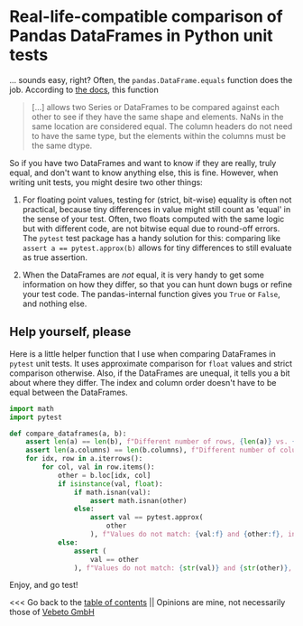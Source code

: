 # Real-life-compatible comparison of Pandas DataFrames in Python unit tests

... sounds easy, right? Often, the `pandas.DataFrame.equals` function does the job.
According to [the docs](https://pandas.pydata.org/pandas-docs/stable/reference/api/pandas.DataFrame.equals.html),
this function

> [...] allows two Series or DataFrames to be compared against each other to see if they have the same shape and elements. NaNs in the same location are considered equal. The column headers do not need to have the same type, but the elements within the columns must be the same dtype.

So if you have two DataFrames and want to know if they are really, truly equal, and don't want to know anything else, this is fine.
However, when writing unit tests, you might desire two other things:

1) For floating point values, testing for (strict, bit-wise) equality is often not practical, because tiny differences in value might
   still count as 'equal' in the sense of your test. Often, two floats computed with the same logic but with different code, 
   are not bitwise equal due to round-off errors.
   The `pytest` test package has a handy solution for this: comparing like `assert a == pytest.approx(b)` allows for tiny
   differences to still evaluate as true assertion.
   
2) When the DataFrames are _not_ equal, it is very handy to get some information on how they differ, so that you can hunt down bugs
   or refine your test code. The pandas-internal function gives you `True` or `False`, and nothing else.


## Help yourself, please

Here is a little helper function that I use when comparing DataFrames in `pytest` unit tests.
It uses approximate comparison for `float` values and strict comparison otherwise.
Also, if the DataFrames are unequal, it tells you a bit about where they differ.
The index and column order doesn't have to be equal between the DataFrames.

```python
import math
import pytest

def compare_dataframes(a, b):
    assert len(a) == len(b), f"Different number of rows, {len(a)} vs. {len(b)}"
    assert len(a.columns) == len(b.columns), f"Different number of columns, {len(a.columns)} vs. {len(b.columns)}"
    for idx, row in a.iterrows():
        for col, val in row.items():
            other = b.loc[idx, col]
            if isinstance(val, float):
                if math.isnan(val):
                    assert math.isnan(other)
                else:
                    assert val == pytest.approx(
                        other
                    ), f"Values do not match: {val:f} and {other:f}, in {str(idx)} {str(col)}"
            else:
                assert (
                    val == other
                ), f"Values do not match: {str(val)} and {str(other)}, in {str(idx)} {str(col)}"
```

Enjoy, and go test!

<<< Go back to the [table of contents](../README.md) || Opinions are mine, not necessarily those of [Vebeto GmbH](https://www.vebeto.de)